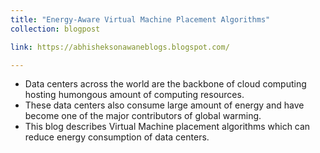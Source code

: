 ```yaml
---
title: "Energy-Aware Virtual Machine Placement Algorithms"
collection: blogpost

link: https://abhisheksonawaneblogs.blogspot.com/

---
```


<ul>
    <li>Data centers across the world are the backbone of cloud computing hosting humongous amount of computing resources.</li>
    <li>These data centers also consume large amount of energy and have become one of the major contributors of global warming.</li>
    <li>This blog describes Virtual Machine placement algorithms which can reduce energy consumption of data centers.</li>
</ul>